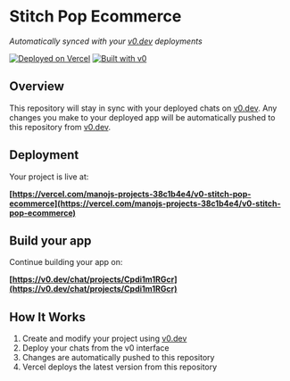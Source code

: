 # Stitch Pop Ecommerce

*Automatically synced with your [v0.dev](https://v0.dev) deployments*

[![Deployed on Vercel](https://img.shields.io/badge/Deployed%20on-Vercel-black?style=for-the-badge&logo=vercel)](https://vercel.com/manojs-projects-38c1b4e4/v0-stitch-pop-ecommerce)
[![Built with v0](https://img.shields.io/badge/Built%20with-v0.dev-black?style=for-the-badge)](https://v0.dev/chat/projects/Cpdi1m1RGcr)

## Overview

This repository will stay in sync with your deployed chats on [v0.dev](https://v0.dev).
Any changes you make to your deployed app will be automatically pushed to this repository from [v0.dev](https://v0.dev).

## Deployment

Your project is live at:

**[https://vercel.com/manojs-projects-38c1b4e4/v0-stitch-pop-ecommerce](https://vercel.com/manojs-projects-38c1b4e4/v0-stitch-pop-ecommerce)**

## Build your app

Continue building your app on:

**[https://v0.dev/chat/projects/Cpdi1m1RGcr](https://v0.dev/chat/projects/Cpdi1m1RGcr)**

## How It Works

1. Create and modify your project using [v0.dev](https://v0.dev)
2. Deploy your chats from the v0 interface
3. Changes are automatically pushed to this repository
4. Vercel deploys the latest version from this repository